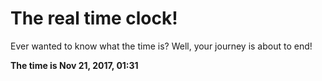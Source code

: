 # The real time clock!

Ever wanted to know what the time is? Well, your journey is about to end!

**The time is Nov 21, 2017, 01:31**